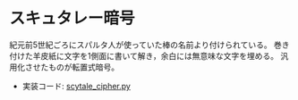 # スキュタレー暗号
紀元前5世紀ごろにスパルタ人が使っていた棒の名前より付けられている。
巻き付けた羊皮紙に文字を1側面に書いて解き，余白には無意味な文字を埋める。
汎用化させたものが転置式暗号。

- 実装コード: [scytale_cipher.py](https://github.com/codon-sec/crypto_cheet_sheet/tree/main/classical_cipher/scytale_cipher.py)
